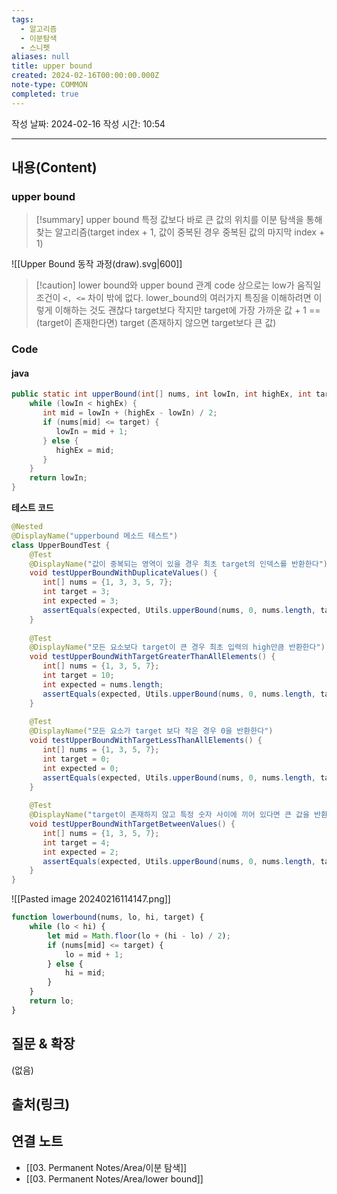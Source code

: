 ```yaml
---
tags:
  - 알고리즘
  - 이분탐색
  - 스니펫
aliases: null
title: upper bound
created: 2024-02-16T00:00:00.000Z
note-type: COMMON
completed: true
---
```

작성 날짜: 2024-02-16
작성 시간: 10:54


----
## 내용(Content)
### upper bound

>[!summary] upper bound
>특정 값보다 바로 큰 값의 위치를 이분 탐색을 통해 찾는 알고리즘(target index + 1, 값이 중복된 경우 중복된 값의 마지막 index + 1)

![[Upper Bound 동작 과정(draw).svg|600]]

>[!caution] lower bound와 upper bound 관계
>code 상으로는 low가 움직일 조건이  `<, <=` 차이 밖에 없다. lower_bound의 여러가지 특징을 이해하려면 이렇게 이해하는 것도 괜찮다
>target보다 작지만 target에 가장 가까운 값 + 1 == (target이 존재한다면) target (존재하지 않으면 target보다 큰 값)
### Code

#### java
```java
public static int upperBound(int[] nums, int lowIn, int highEx, int target) {  
    while (lowIn < highEx) {  
       int mid = lowIn + (highEx - lowIn) / 2;  
       if (nums[mid] <= target) {  
          lowIn = mid + 1;  
       } else {  
          highEx = mid;  
       }  
    }  
    return lowIn;  
}
```


**테스트 코드**
```java
@Nested  
@DisplayName("upperbound 메소드 테스트")  
class UpperBoundTest {  
    @Test  
    @DisplayName("값이 중복되는 영역이 있을 경우 최초 target의 인덱스를 반환한다")  
    void testUpperBoundWithDuplicateValues() {  
       int[] nums = {1, 3, 3, 5, 7};  
       int target = 3;  
       int expected = 3;  
       assertEquals(expected, Utils.upperBound(nums, 0, nums.length, target));  
    }  
  
    @Test  
    @DisplayName("모든 요소보다 target이 큰 경우 최초 입력의 high만큼 반환한다")  
    void testUpperBoundWithTargetGreaterThanAllElements() {  
       int[] nums = {1, 3, 5, 7};  
       int target = 10;  
       int expected = nums.length;  
       assertEquals(expected, Utils.upperBound(nums, 0, nums.length, target));  
    }  
  
    @Test  
    @DisplayName("모든 요소가 target 보다 작은 경우 0을 반환한다")  
    void testUpperBoundWithTargetLessThanAllElements() {  
       int[] nums = {1, 3, 5, 7};  
       int target = 0;  
       int expected = 0;  
       assertEquals(expected, Utils.upperBound(nums, 0, nums.length, target));  
    }  
  
    @Test  
    @DisplayName("target이 존재하지 않고 특정 숫자 사이에 끼어 있다면 큰 값을 반환한다")  
    void testUpperBoundWithTargetBetweenValues() {  
       int[] nums = {1, 3, 5, 7};  
       int target = 4;  
       int expected = 2;  
       assertEquals(expected, Utils.upperBound(nums, 0, nums.length, target));  
    }  
}
```

![[Pasted image 20240216114147.png]]


```js
function lowerbound(nums, lo, hi, target) {
	while (lo < hi) {
		let mid = Math.floor(lo + (hi - lo) / 2);
		if (nums[mid] <= target) {
			lo = mid + 1;
		} else {
			hi = mid;
		}
	}
	return lo;
}
```
## 질문 & 확장

(없음)

## 출처(링크)


## 연결 노트
- [[03. Permanent Notes/Area/이분 탐색]]
- [[03. Permanent Notes/Area/lower bound]]









